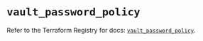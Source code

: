 # `vault_password_policy`

Refer to the Terraform Registry for docs: [`vault_password_policy`](https://registry.terraform.io/providers/hashicorp/vault/4.7.0/docs/resources/password_policy).
